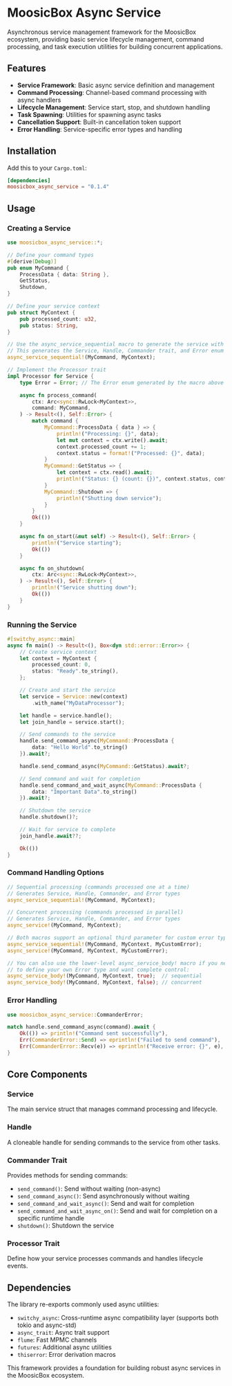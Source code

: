 # MoosicBox Async Service

Asynchronous service management framework for the MoosicBox ecosystem, providing basic service lifecycle management, command processing, and task execution utilities for building concurrent applications.

## Features

- **Service Framework**: Basic async service definition and management
- **Command Processing**: Channel-based command processing with async handlers
- **Lifecycle Management**: Service start, stop, and shutdown handling
- **Task Spawning**: Utilities for spawning async tasks
- **Cancellation Support**: Built-in cancellation token support
- **Error Handling**: Service-specific error types and handling

## Installation

Add this to your `Cargo.toml`:

```toml
[dependencies]
moosicbox_async_service = "0.1.4"
```

## Usage

### Creating a Service

```rust
use moosicbox_async_service::*;

// Define your command types
#[derive(Debug)]
pub enum MyCommand {
    ProcessData { data: String },
    GetStatus,
    Shutdown,
}

// Define your service context
pub struct MyContext {
    pub processed_count: u32,
    pub status: String,
}

// Use the async_service_sequential macro to generate the service with sequential processing
// This generates the Service, Handle, Commander trait, and Error enum
async_service_sequential!(MyCommand, MyContext);

// Implement the Processor trait
impl Processor for Service {
    type Error = Error; // The Error enum generated by the macro above

    async fn process_command(
        ctx: Arc<sync::RwLock<MyContext>>,
        command: MyCommand,
    ) -> Result<(), Self::Error> {
        match command {
            MyCommand::ProcessData { data } => {
                println!("Processing: {}", data);
                let mut context = ctx.write().await;
                context.processed_count += 1;
                context.status = format!("Processed: {}", data);
            }
            MyCommand::GetStatus => {
                let context = ctx.read().await;
                println!("Status: {} (count: {})", context.status, context.processed_count);
            }
            MyCommand::Shutdown => {
                println!("Shutting down service");
            }
        }
        Ok(())
    }

    async fn on_start(&mut self) -> Result<(), Self::Error> {
        println!("Service starting");
        Ok(())
    }

    async fn on_shutdown(
        ctx: Arc<sync::RwLock<MyContext>>,
    ) -> Result<(), Self::Error> {
        println!("Service shutting down");
        Ok(())
    }
}
```

### Running the Service

```rust
#[switchy_async::main]
async fn main() -> Result<(), Box<dyn std::error::Error>> {
    // Create service context
    let context = MyContext {
        processed_count: 0,
        status: "Ready".to_string(),
    };

    // Create and start the service
    let service = Service::new(context)
        .with_name("MyDataProcessor");

    let handle = service.handle();
    let join_handle = service.start();

    // Send commands to the service
    handle.send_command_async(MyCommand::ProcessData {
        data: "Hello World".to_string()
    }).await?;

    handle.send_command_async(MyCommand::GetStatus).await?;

    // Send command and wait for completion
    handle.send_command_and_wait_async(MyCommand::ProcessData {
        data: "Important Data".to_string()
    }).await?;

    // Shutdown the service
    handle.shutdown()?;

    // Wait for service to complete
    join_handle.await??;

    Ok(())
}
```

### Command Handling Options

```rust
// Sequential processing (commands processed one at a time)
// Generates Service, Handle, Commander, and Error types
async_service_sequential!(MyCommand, MyContext);

// Concurrent processing (commands processed in parallel)
// Generates Service, Handle, Commander, and Error types
async_service!(MyCommand, MyContext);

// Both macros support an optional third parameter for custom error types:
async_service_sequential!(MyCommand, MyContext, MyCustomError);
async_service!(MyCommand, MyContext, MyCustomError);

// You can also use the lower-level async_service_body! macro if you need
// to define your own Error type and want complete control:
async_service_body!(MyCommand, MyContext, true);  // sequential
async_service_body!(MyCommand, MyContext, false); // concurrent
```

### Error Handling

```rust
use moosicbox_async_service::CommanderError;

match handle.send_command_async(command).await {
    Ok(()) => println!("Command sent successfully"),
    Err(CommanderError::Send) => eprintln!("Failed to send command"),
    Err(CommanderError::Recv(e)) => eprintln!("Receive error: {}", e),
}
```

## Core Components

### Service

The main service struct that manages command processing and lifecycle.

### Handle

A cloneable handle for sending commands to the service from other tasks.

### Commander Trait

Provides methods for sending commands:

- `send_command()`: Send without waiting (non-async)
- `send_command_async()`: Send asynchronously without waiting
- `send_command_and_wait_async()`: Send and wait for completion
- `send_command_and_wait_async_on()`: Send and wait for completion on a specific runtime handle
- `shutdown()`: Shutdown the service

### Processor Trait

Define how your service processes commands and handles lifecycle events.

## Dependencies

The library re-exports commonly used async utilities:

- `switchy_async`: Cross-runtime async compatibility layer (supports both tokio and async-std)
- `async_trait`: Async trait support
- `flume`: Fast MPMC channels
- `futures`: Additional async utilities
- `thiserror`: Error derivation macros

This framework provides a foundation for building robust async services in the MoosicBox ecosystem.
